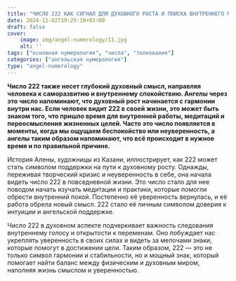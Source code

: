 ```yaml
---
title: "ЧИСЛО 222 КАК СИГНАЛ ДЛЯ ДУХОВНОГО РОСТА И ПОИСКА ВНУТРЕННЕГО МИРА"
date: 2024-11-02T19:25:18+03:00
draft: false
cover:
    image: img/angel-numerology/11.jpg
    alt: ''
tags: ["основная нумерология", "числа", "толкования"]
categories: ["ангельская нумерология"]
type: "angel-numerology"
---
```


**Число 222 также несет глубокий духовный смысл, направляя человека к саморазвитию и внутреннему спокойствию. Ангелы через это число напоминают, что духовный рост начинается с гармонии внутри нас. Если человек видит 222 в своей жизни, это может быть знаком того, что пришло время для внутренней работы, медитаций и переосмысления жизненных целей. Часто это число появляется в моменты, когда мы ощущаем беспокойство или неуверенность, а ангелы таким образом напоминают, что всё происходит в нужное время и по правильной причине.**

История Алены, художницы из Казани, иллюстрирует, как 222 может стать символом поддержки на пути к духовному росту. Однажды, переживая творческий кризис и неуверенность в себе, она начала видеть число 222 в повседневной жизни. Это число стало для нее поводом начать изучать медитации и практики, которые помогли обрести внутренний покой. Постепенно её уверенность вернулась, и её работа обрела новый смысл. 222 стало её личным символом доверия к интуиции и ангельской поддержке.

Число 222 в духовном аспекте подчеркивает важность следования внутреннему голосу и открытости к переменам. Оно побуждает нас укреплять уверенность в своих силах и видеть за мелочами знаки, которые помогут в достижении цели. Таким образом, 222 — это не только символ гармонии и стабильности, но и мощный знак, который помогает найти баланс между физическим и духовным миром, наполняя жизнь смыслом и уверенностью.